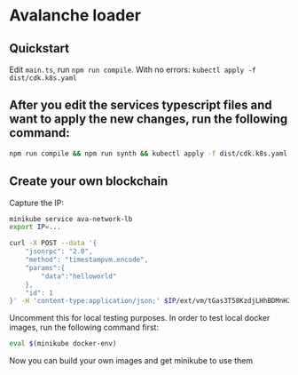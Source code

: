 # Avalanche loader

## Quickstart

Edit `main.ts`, run `npm run compile`. With no errors: `kubectl apply -f dist/cdk.k8s.yaml`

## After you edit the services typescript files and want to apply the new changes, run the following command:

```bash
npm run compile && npm run synth && kubectl apply -f dist/cdk.k8s.yaml
```

## Create your own blockchain

Capture the IP:

```bash
minikube service ava-network-lb
export IP=...
```

```bash
curl -X POST --data '{
    "jsonrpc": "2.0",
    "method": "timestampvm.encode",
    "params":{
        "data":"helloworld"
    },
    "id": 1
}' -H 'content-type:application/json;' $IP/ext/vm/tGas3T58KzdjLHhBDMnH2TvrddhqTji5iZAMZ3RXs2NLpSnhH
```

Uncomment this for local testing purposes. In order to test local docker images, run the following command first:

```bash
eval $(minikube docker-env)
```

Now you can build your own images and get minikube to use them
